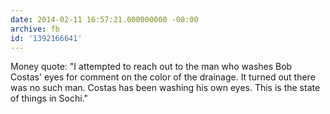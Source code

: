 ```yaml
---
date: 2014-02-11 16:57:21.000000000 -08:00
archive: fb
id: '1392166641'
---
```


Money quote: "I attempted to reach out to the man who washes Bob Costas' eyes for comment on the color of the drainage. It turned out there was no such man. Costas has been washing his own eyes. This is the state of things in Sochi."

